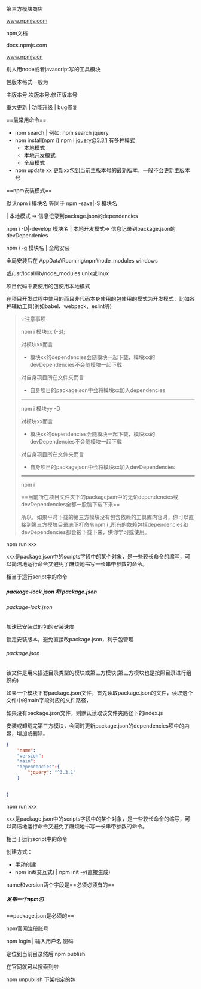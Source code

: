 

第三方模块商店

www.npmjs.com



npm文档

docs.npmjs.com

www.npmjs.cn



别人用node或者javascript写的工具模块



包版本格式一般为

主版本号.次版本号.修正版本号

重大更新 | 功能升级 | bug修复



==最常用命令==



- npm search | 例如: npm search jquery
- npm install(npm i) npm i jquery@3.3.1 有多种模式
  - 本地模式
  - 本地开发模式
  - 全局模式
- npm update xx 更新xx包到当前主版本号的最新版本，一般不会更新主版本号



==npm安装模式==

默认npm i 模块名 等同于 npm -save|-S 模块名

 | 本地模式  => 信息记录到package.json的dependencies

npm i -D|-develop 模块名 | 本地开发模式=> 信息记录到package.json的devDependenies

npm i -g 模块名 | 全局安装 

全局安装后在 AppData\Roaming\npm\node_modules windows

或/usr/local/lib/node_modules unix或linux

项目代码中要使用的包使用本地模式



在项目开发过程中使用的而且非代码本身使用的包使用的模式为开发模式，比如各种辅助工具(例如babel、webpack、eslint等)



> 💡注意事项
>
> npm i 模块xx (-S);
>
> 对模块xx而言
>
> - 模块xx的dependencies会随模块一起下载，模块xx的devDependencies不会随模块一起下载
>
> 对自身项目所在文件夹而言
>
> - 自身项目的packagejson中会将模块xx加入dependencies
>
>
>
> ---
>
>
>
> npm i 模块yy -D
>
> 对模块xx而言
>
> - 模块xx的dependencies会随模块一起下载，模块xx的devDependencies不会随模块一起下载
>
> 对自身项目所在文件夹而言
>
> - 自身项目的packagejson中会将模块xx加入devDependencies
>
>
> ---
>
>
>
> npm i
>
> ==当前所在项目文件夹下的packagejson中的无论dependencies或devDependencies全都一股脑下载下来==
>
> 所以，如果平时下载的第三方模块没有包含依赖的工具库内容时，你可以直接到第三方模块目录底下打命令npm i ,所有的依赖包括dependencies和devDependencies都会被下载下来，供你学习或使用。
>
>





npm run xxx



xxx是package.json中的scripts字段中的某个对象，是一些较长命令的缩写，可以简洁地运行命令又避免了麻烦地书写一长串带参数的命令。

相当于运行script中的命令



##### package-lock.json 和 package.json

###### package-lock.json 

加速已安装过的包的安装速度

锁定安装版本，避免直接改package.json，利于包管理



###### package.json

该文件是用来描述目录类型的模块或第三方模块(第三方模块也是按照目录进行组织的)

如果一个模块下有package.json文件，首先读取package.json的文件，读取这个文件中的main字段对应的文件路径，

如果没有package.json文件，则默认读取该文件夹路径下的index.js



安装或卸载完第三方模块，会同时更新package.json的dependencies项中的内容，增加或删除。



```json
{
    "name":
    "version":
    "main":
    "dependencies":{
        "jquery": "^3.3.1"
    }
    
    
}
```



npm run xxx



xxx是package.json中的scripts字段中的某个对象，是一些较长命令的缩写，可以简洁地运行命令又避免了麻烦地书写一长串带参数的命令。

相当于运行script中的命令



创建方式：

- 手动创建
- npm init(交互式) | npm init -y(直接生成)



name和version两个字段是==必须必须有的==





##### 发布一个npm包

==package.json是必须的==

npm官网注册账号

npm login | 输入用户名 密码

定位到当前目录然后 npm publish

在官网就可以搜索到啦

npm unpublish 下架指定的包